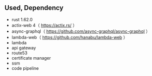 ## Used, Dependency
- rust 1.62.0
- actix-web 4（ https://actix.rs/ ）
- async-graphql（ https://github.com/async-graphql/async-graphql ）
- lambda-web（ https://github.com/hanabu/lambda-web ）
- lambda
- api gateway
- route53
- certificate manager
- ssm
- code pipeline
